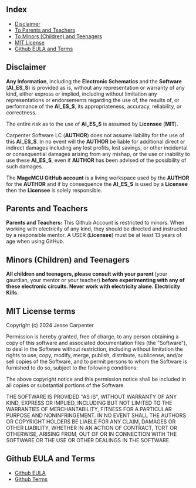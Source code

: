 ## Index

- [Disclaimer](#disclaimer)
- [To Parents and Teachers](#parents-and-teachers)
- [To Minors (Children) and Teenagers](#minors-and-teeagers)
- [MIT License](#mit-license-terms)
- [Github EULA and Terms](#github-eula-and-terms)

</hr>

## Disclaimer <a name="disclaimer"></a>

<p><strong>Any Information</strong>, including the <strong>Electronic Schematics</strong> and the <strong>Software</strong> (<strong>AI_ES_S</strong>) is provided as is, without any representation or warranty of any kind, either express or implied, including without limitation any representations or endorsements regarding the use of, the results of, or performance of the <strong>AI_ES_S</strong>, its appropriateness, accuracy, reliability, or correctness. </p>

<p>The entire risk as to the use of <strong>AI_ES_S</strong> is assumed by <strong>Licensee</strong> (<strong>MIT</strong>). </p>

<p>Carpenter Software LC (<strong>AUTHOR</strong>) does not assume liability for the use of this <strong>AI_ES_S</strong>. In no event will the <strong>AUTHOR</strong> be liable for additional direct or indirect damages including any lost profits, lost savings, or other incidental or consequential damages arising from any mishap, or the use or inability to use these <strong>AI_ES_S</strong>, even if <strong>AUTHOR</strong> has been advised of the possibility of such damages. </p>

<p>The <strong>MageMCU GitHub account</strong> is a living workspace used by the <strong>AUTHOR</strong> for the <strong>AUTHOR</strong> and if by consequence the <strong>AI_ES_S</strong> is used by a <strong>Licensee</strong> then the <strong>Licensee</strong> is solely responsible.</p>

</hr>

## Parents and Teachers <a name="parents-and-teachers"></a>

<p></a><strong>Parents and Teachers:</strong> This Github Account is restricted to minors. When working with electricity of any kind, they should be directed and instructed by a responsible mentor. A USER (<strong>Licensee</strong>) must be at least 13 years of age when using GitHub. </p>

</hr>

## Minors (Children) and Teenagers <a name="minors-and-teeagers"></a>

<p><strong>All children and teenagers, please consult with your parent </strong>(your gaurdian, your mentor or your teacher) <strong>before experimenting with any of these electronic circuits. Never work with electricity alone. Electricity Kills.</strong></p>

## MIT License terms

Copyright (c) 2024 Jesse Carpenter

Permission is hereby granted, free of charge, to any person obtaining a copy
of this software and associated documentation files (the "Software"), to deal
in the Software without restriction, including without limitation the rights
to use, copy, modify, merge, publish, distribute, sublicense, and/or sell
copies of the Software, and to permit persons to whom the Software is
furnished to do so, subject to the following conditions:

The above copyright notice and this permission notice shall be included in all
copies or substantial portions of the Software.

THE SOFTWARE IS PROVIDED "AS IS", WITHOUT WARRANTY OF ANY KIND, EXPRESS OR
IMPLIED, INCLUDING BUT NOT LIMITED TO THE WARRANTIES OF MERCHANTABILITY,
FITNESS FOR A PARTICULAR PURPOSE AND NONINFRINGEMENT. IN NO EVENT SHALL THE
AUTHORS OR COPYRIGHT HOLDERS BE LIABLE FOR ANY CLAIM, DAMAGES OR OTHER
LIABILITY, WHETHER IN AN ACTION OF CONTRACT, TORT OR OTHERWISE, ARISING FROM,
OUT OF OR IN CONNECTION WITH THE SOFTWARE OR THE USE OR OTHER DEALINGS IN THE
SOFTWARE.


## Github EULA and Terms

- [Github EULA](https://desktop.github.com/eula/)
- [Github Terms](https://docs.github.com/en/site-policy/github-terms)


